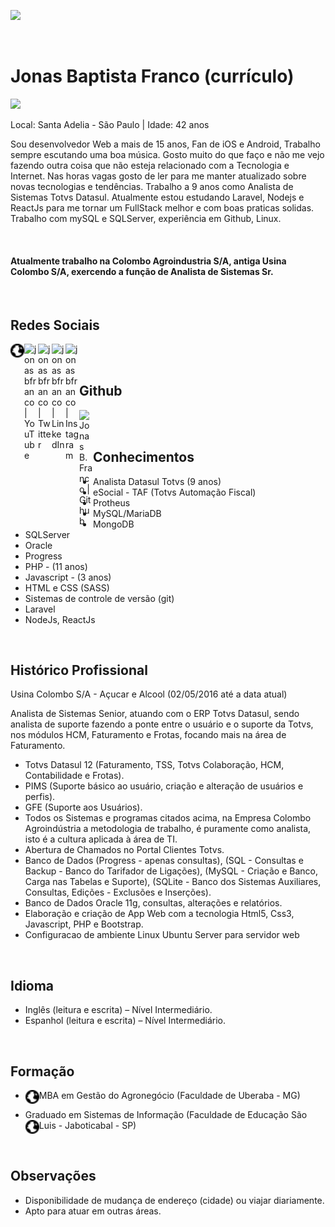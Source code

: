 ![](https://visitor-badge.glitch.me/badge?page_id=jonasbfranco.jonasbfranco)


<br>

# Jonas Baptista Franco (currículo)

<img src="https://s.gravatar.com/avatar/30c59eac6baaca5053b8c55a7b8089f9?s=80" />

Local: Santa Adelia - São Paulo | Idade: 42 anos

Sou desenvolvedor Web a mais de 15 anos, Fan de iOS e Android, Trabalho sempre escutando uma boa música. Gosto muito do que faço e não me vejo fazendo outra coisa que não esteja relacionado com a Tecnologia e Internet. Nas horas vagas gosto de ler para me manter atualizado sobre novas tecnologias e tendências. Trabalho a 9 anos como Analista de Sistemas Totvs Datasul. Atualmente estou estudando Laravel, Nodejs e ReactJs para me tornar um FullStack melhor e com boas praticas solidas. Trabalho com mySQL e SQLServer, experiência em Github, Linux.


<br>


#### Atualmente trabalho na Colombo Agroindustria S/A, antiga Usina Colombo S/A, exercendo a função de Analista de Sistemas Sr.


<br>


## Redes Sociais

[<img align="left" alt="Jonas B. Franco | Site Pessoal" width="22px" src="https://raw.githubusercontent.com/iconic/open-iconic/master/svg/globe.svg" />][website]
[<img align="left" alt="jonasbfranco | YouTube" width="22px" src="https://cdn.jsdelivr.net/npm/simple-icons@v3/icons/youtube.svg" />][youtube]
[<img align="left" alt="jonasbfranco | Twitter" width="22px" src="https://cdn.jsdelivr.net/npm/simple-icons@v3/icons/twitter.svg" />][twitter]
[<img align="left" alt="jonasbfranco | LinkedIn" width="22px" src="https://cdn.jsdelivr.net/npm/simple-icons@v3/icons/linkedin.svg" />][linkedin]
[<img align="left" alt="jonasbfranco | Instagram" width="22px" src="https://cdn.jsdelivr.net/npm/simple-icons@v3/icons/instagram.svg" />][instagram]


<br>
<br>


## Github
[<img align="left" alt="Jonas B. Franco | Github" width="22px" src="https://cdn.jsdelivr.net/npm/simple-icons@3.13.0/icons/github.svg" />][github]


<br>
<br>


## Conhecimentos
* Analista Datasul Totvs (9 anos)
* eSocial - TAF (Totvs Automação Fiscal)
* Protheus
* MySQL/MariaDB
* MongoDB
* SQLServer
* Oracle
* Progress
* PHP - (11 anos)  
* Javascript - (3 anos)
* HTML e CSS (SASS) 
* Sistemas de controle de versão (git)
* Laravel
* NodeJs, ReactJs


<br>


## Histórico Profissional 
Usina Colombo S/A - Açucar e Alcool (02/05/2016 até a data atual)

Analista de Sistemas Senior, atuando com o ERP Totvs Datasul, sendo analista de suporte fazendo a ponte entre o usuário e o suporte da Totvs, nos módulos HCM, Faturamento e Frotas, focando mais na área de Faturamento.
* Totvs Datasul 12 (Faturamento, TSS, Totvs Colaboração, HCM, Contabilidade e Frotas).
* PIMS (Suporte básico ao usuário, criação e alteração de usuários e perfis).
* GFE (Suporte aos Usuários).
* Todos os Sistemas e programas citados acima, na Empresa Colombo Agroindústria a metodologia de trabalho, é puramente como analista, isto é a cultura aplicada à área de TI.
* Abertura de Chamados no Portal Clientes Totvs.
* Banco de Dados (Progress - apenas consultas), (SQL - Consultas e Backup - Banco do Tarifador de Ligações), (MySQL - Criação e Banco, Carga nas Tabelas e Suporte), (SQLite - Banco dos Sistemas Auxiliares, Consultas, Edições - Exclusões e Inserções).
* Banco de Dados Oracle 11g, consultas, alterações e relatórios.
* Elaboração e criação de App Web com a tecnologia Html5, Css3, Javascript, PHP e Bootstrap.
* Configuracao de ambiente Linux Ubuntu Server para servidor web


<br>


## Idioma

* Inglês (leitura e escrita) – Nível Intermediário.
* Espanhol (leitura e escrita) – Nível Intermediário.


<br>


## Formação

* MBA em Gestão do Agronegócio (Faculdade de Uberaba - MG)
[<img align="left" alt="Uniube | Pós Graduação" width="22px" src="https://raw.githubusercontent.com/iconic/open-iconic/master/svg/globe.svg" />][websitepos]


* Graduado em Sistemas de Informação (Faculdade de Educação São Luis - Jaboticabal - SP)
[<img align="left" alt="Faculdade de Educação São Luis - Jaboticabal - SP | Graduação" width="22px" src="https://raw.githubusercontent.com/iconic/open-iconic/master/svg/globe.svg" />][websitefaculdade]


<br>


## Observações

* Disponibilidade de mudança de endereço (cidade) ou viajar diariamente.
* Apto para atuar em outras áreas.


[website]: https://jonasbfranco.github.io/ "Site Pessoal do Github"
[twitter]: https://twitter.com/jonasbfranco "Twitter"
[youtube]: https://youtube.com/c/JonasFranco "Youtube"
[instagram]: https://instagram.com/jonasbfranco "Instagram"
[linkedin]: https://www.linkedin.com/in/jonasbfranco "Linkedin"
[github]: https://github.com/jonasbfranco "Github"
[websitepos]: http://www.uniube.br/ "Faculdade de Uberaba - MG"
[websitefaculdade]: http://www.saoluis.br/ "Faculdade de Educação São Luis"


